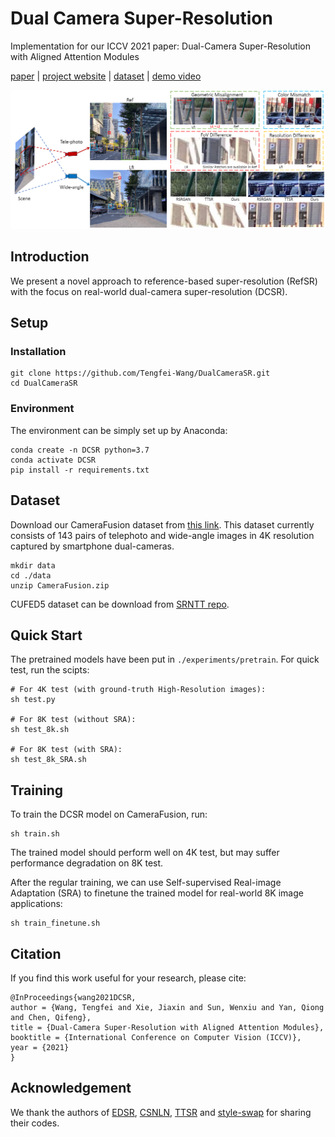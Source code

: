 # Dual Camera Super-Resolution
Implementation for our ICCV 2021 paper: Dual-Camera Super-Resolution with Aligned Attention Modules

[paper]( ) | [project website](https://tengfei-wang.github.io/Dual-Camera-SR/index.html) | [dataset](https://drive.google.com/file/d/1SxU6D1yYTTnZnCyytTObsZxZQigWLciT/view?usp=sharing) | [demo video]( )

<img src="pics/demo.png" width="720px"/> 

## Introduction
We present a novel approach to reference-based super-resolution (RefSR) with the focus on real-world dual-camera super-resolution (DCSR).

## Setup
### Installation
```
git clone https://github.com/Tengfei-Wang/DualCameraSR.git
cd DualCameraSR
```

### Environment
The environment can be simply set up by Anaconda:
```
conda create -n DCSR python=3.7
conda activate DCSR
pip install -r requirements.txt
```

## Dataset
Download our CameraFusion dataset from [this link](https://drive.google.com/file/d/1SxU6D1yYTTnZnCyytTObsZxZQigWLciT/view?usp=sharing).
This dataset currently consists of 143 pairs of telephoto and wide-angle images in 4K resolution captured by smartphone dual-cameras.
```
mkdir data
cd ./data
unzip CameraFusion.zip
```
CUFED5 dataset can be download from [SRNTT repo](https://github.com/ZZUTK/SRNTT).

## Quick Start
The pretrained models have been put in `./experiments/pretrain`. For quick test, run the scipts: 

```
# For 4K test (with ground-truth High-Resolution images):
sh test.py

# For 8K test (without SRA):
sh test_8k.sh

# For 8K test (with SRA):
sh test_8k_SRA.sh
```


## Training
To train the DCSR model on CameraFusion, run:
```
sh train.sh
```
The trained model should perform well on 4K test, but may suffer performance degradation on 8K test.

After the regular training, we can use Self-supervised Real-image Adaptation (SRA) to finetune the trained model for real-world 8K image applications:
```
sh train_finetune.sh
```

## Citation
If you find this work useful for your research, please cite:
``` 
@InProceedings{wang2021DCSR,
author = {Wang, Tengfei and Xie, Jiaxin and Sun, Wenxiu and Yan, Qiong and Chen, Qifeng},
title = {Dual-Camera Super-Resolution with Aligned Attention Modules},
booktitle = {International Conference on Computer Vision (ICCV)},
year = {2021}
}
```

##  Acknowledgement
We thank the authors of [EDSR](https://github.com/sanghyun-son/EDSR-PyTorch), [CSNLN](https://github.com/SHI-Labs/Cross-Scale-Non-Local-Attention), [TTSR](https://github.com/researchmm/TTSR) and [style-swap](https://github.com/rtqichen/style-swap) for sharing their codes.
